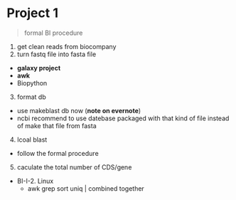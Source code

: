 # Project 1

> formal BI procedure

1. get clean reads from biocompany
2. turn fastq file into fasta file
  - **galaxy project**
  - **awk**
  - Biopython
3. format db 
  - use makeblast db now  (**note on evernote**)
  - ncbi recommend to use datebase packaged with that kind of file instead of make that file from fasta
4. lcoal blast
  - follow the formal procedure
5. caculate the total number of CDS/gene
  -  BI-I-2. Linux
     -   awk grep sort uniq | combined together
